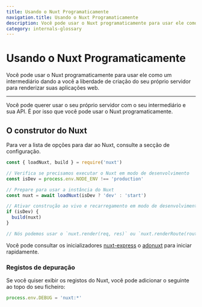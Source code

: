 ```yaml
---
title: Usando o Nuxt Programaticamente
navigation.title: Usando o Nuxt Programaticamente
description: Você pode usar o Nuxt programaticamente para usar ele como um intermediário dando a você a liberdade de criação do seu próprio servidor para renderizar suas aplicações web.
category: internals-glossary
---
```

# Usando o Nuxt Programaticamente

Você pode usar o Nuxt programaticamente para usar ele como um intermediário dando a você a liberdade de criação do seu próprio servidor para renderizar suas aplicações web.

---

Você pode querer usar o seu próprio servidor com o seu intermediário e sua API. É por isso que você pode usar o Nuxt programaticamente.

## O construtor do Nuxt

Para ver a lista de opções para dar ao Nuxt, consulte a secção de configuração.

```js
const { loadNuxt, build } = require('nuxt')

// Verifica se precisamos executar o Nuxt em modo de desenvolvimento
const isDev = process.env.NODE_ENV !== 'production'

// Prepare para usar a instância do Nuxt
const nuxt = await loadNuxt(isDev ? 'dev' : 'start')

// Ativar construção ao vivo e recarregamento em modo de desenvolvimento
if (isDev) {
  build(nuxt)
}

// Nós podemos usar o `nuxt.render(req, res)` ou `nuxt.renderRoute(route, context)`
```

Você pode consultar os inicializadores [nuxt-express](https://github.com/nuxt/express) o [adonuxt](https://github.com/nuxt/adonuxt) para iniciar rapidamente.

### Registos de depuração

Se você quiser exibir os registos do Nuxt, você pode adicionar o seguinte ao topo do seu ficheiro:

```js
process.env.DEBUG = 'nuxt:*'
```
